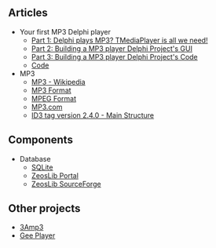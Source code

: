 ## Articles ##

  * Your first MP3 Delphi player
    * [Part 1: Delphi plays MP3? TMediaPlayer is all we need!](http://delphi.about.com/od/multimedia/l/aa112800a.htm)
    * [Part 2: Building a MP3 player Delphi Project's GUI](http://delphi.about.com/od/multimedia/l/aa112800b.htm)
    * [Part 3: Building a MP3 player Delphi Project's Code](http://delphi.about.com/od/multimedia/l/aa112800c.htm)
    * [Code](http://delphi.about.com/library/code/ncaa112800a.htm)
  * MP3
    * [MP3 - Wikipedia](http://en.wikipedia.org/wiki/MP3)
    * [MP3 Format](http://www.mpgedit.org/mpgedit/mpeg_format/MP3Format.html)
    * [MPEG Format](http://www.mpgedit.org/mpgedit/mpeg_format/mpeghdr.htm)
    * [MP3.com](http://www.mp3.com/)
    * [ID3 tag version 2.4.0 - Main Structure](http://www.id3.org/id3v2.4.0-structure)


## Components ##

  * Database
    * [SQLite](http://www.sqlite.org/)
    * [ZeosLib Portal](http://zeos.firmos.at/portal.php)
    * [ZeosLib SourceForge](http://sourceforge.net/projects/zeoslib)

## Other projects ##

  * [3Amp3](http://www.planet-source-code.com/vb/scripts/ShowCode.asp?txtCodeId=1741&lngWId=7)
  * [Gee Player](http://delphi.about.com/od/humorandfun/a/fdac_geeplayer.htm)